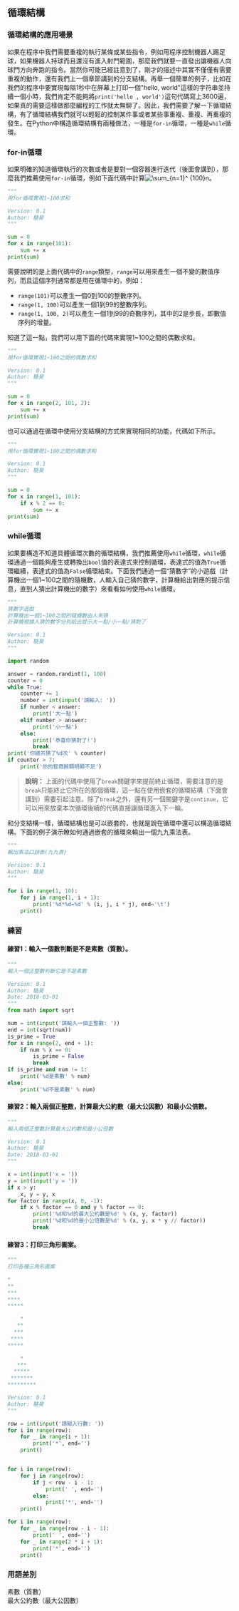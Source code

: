 ## 循環結構

### 循環結構的應用場景

如果在程序中我們需要重複的執行某條或某些指令，例如用程序控制機器人踢足球，如果機器人持球而且還沒有進入射門範圍，那麼我們就要一直發出讓機器人向球門方向奔跑的指令。當然你可能已經註意到了，剛才的描述中其實不僅僅有需要重複的動作，還有我們上一個章節講到的分支結構。再舉一個簡單的例子，比如在我們的程序中要實現每隔1秒中在屏幕上打印一個&quot;hello, world&quot;這樣的字符串並持續一個小時，我們肯定不能夠將`print('hello , world')`這句代碼寫上3600遍，如果真的需要這樣做那麼編程的工作就太無聊了。因此，我們需要了解一下循環結構，有了循環結構我們就可以輕鬆的控制某件事或者某些事重複、重複、再重複的發生。在Python中構造循環結構有兩種做法，一種是`for-in`循環，一種是`while`循環。

### for-in循環

如果明確的知道循環執行的次數或者是要對一個容器進行迭代（後面會講到），那麼我們推薦使用`for-in`循環，例如下面代碼中計算![$\sum_{n=1}^ {100}n$](./res/formula_2.png)。

```Python
"""
用for循環實現1~100求和

Version: 0.1
Author: 駱昊
"""

sum = 0
for x in range(101):
    sum += x
print(sum)
```

需要說明的是上面代碼中的`range`類型，`range`可以用來產生一個不變的數值序列，而且這個序列通常都是用在循環中的，例如：

- `range(101)`可以產生一個0到100的整數序列。
- `range(1, 100)`可以產生一個1到99的整數序列。
- `range(1, 100, 2)`可以產生一個1到99的奇數序列，其中的2是步長，即數值序列的增量。

知道了這一點，我們可以用下面的代碼來實現1~100之間的偶數求和。

```Python
"""
用for循環實現1~100之間的偶數求和

Version: 0.1
Author: 駱昊
"""

sum = 0
for x in range(2, 101, 2):
    sum += x
print(sum)
```

也可以通過在循環中使用分支結構的方式來實現相同的功能，代碼如下所示。

```Python
"""
用for循環實現1~100之間的偶數求和

Version: 0.1
Author: 駱昊
"""

sum = 0
for x in range(1, 101):
    if x % 2 == 0:
        sum += x
print(sum)
```

### while循環

如果要構造不知道具體循環次數的循環結構，我們推薦使用`while`循環，`while`循環通過一個能夠產生或轉換出`bool`值的表達式來控制循環，表達式的值為`True`循環繼續，表達式的值為`False`循環結束。下面我們通過一個“猜數字”的小遊戲（計算機出一個1~100之間的隨機數，人輸入自己猜的數字，計算機給出對應的提示信息，直到人猜出計算機出的數字）來看看如何使用`while`循環。

```Python
"""
猜數字遊戲
計算機出一個1~100之間的隨機數由人來猜
計算機根據人猜的數字分別給出提示大一點/小一點/猜對了

Version: 0.1
Author: 駱昊
"""

import random

answer = random.randint(1, 100)
counter = 0
while True:
    counter += 1
    number = int(input('請輸入: '))
    if number < answer:
        print('大一點')
    elif number > answer:
        print('小一點')
    else:
        print('恭喜你猜對了!')
        break
print('你總共猜了%d次' % counter)
if counter > 7:
    print('你的智商餘額明顯不足')
```

> **說明：** 上面的代碼中使用了`break`關鍵字來提前終止循環，需要注意的是`break`只能終止它所在的那個循環，這一點在使用嵌套的循環結構（下面會講到）需要引起注意。除了`break`之外，還有另一個關鍵字是`continue`，它可以用來放棄本次循環後續的代碼直接讓循環進入下一輪。

和分支結構一樣，循環結構也是可以嵌套的，也就是說在循環中還可以構造循環結構。下面的例子演示瞭如何通過嵌套的循環來輸出一個九九乘法表。

```Python
"""
輸出乘法口訣表(九九表)

Version: 0.1
Author: 駱昊
"""

for i in range(1, 10):
    for j in range(1, i + 1):
        print('%d*%d=%d' % (i, j, i * j), end='\t')
    print()
```

### 練習

#### 練習1：輸入一個數判斷是不是素數（質數）。

```Python
"""
輸入一個正整數判斷它是不是素數

Version: 0.1
Author: 駱昊
Date: 2018-03-01
"""
from math import sqrt

num = int(input('請輸入一個正整數: '))
end = int(sqrt(num))
is_prime = True
for x in range(2, end + 1):
    if num % x == 0:
        is_prime = False
        break
if is_prime and num != 1:
    print('%d是素數' % num)
else:
    print('%d不是素數' % num)
```

#### 練習2：輸入兩個正整數，計算最大公約數（最大公因數）和最小公倍數。

```Python
"""
輸入兩個正整數計算最大公約數和最小公倍數

Version: 0.1
Author: 駱昊
Date: 2018-03-01
"""

x = int(input('x = '))
y = int(input('y = '))
if x > y:
    x, y = y, x
for factor in range(x, 0, -1):
    if x % factor == 0 and y % factor == 0:
        print('%d和%d的最大公約數是%d' % (x, y, factor))
        print('%d和%d的最小公倍數是%d' % (x, y, x * y // factor))
        break
```

#### 練習3：打印三角形圖案。

```Python
"""
打印各種三角形圖案

*
**
***
****
*****

    *
   **
  ***
 ****
*****

    *
   ***
  *****
 *******
*********

Version: 0.1
Author: 駱昊
"""

row = int(input('請輸入行數: '))
for i in range(row):
    for _ in range(i + 1):
        print('*', end='')
    print()


for i in range(row):
    for j in range(row):
        if j < row - i - 1:
            print(' ', end='')
        else:
            print('*', end='')
    print()

for i in range(row):
    for _ in range(row - i - 1):
        print(' ', end='')
    for _ in range(2 * i + 1):
        print('*', end='')
    print()
```

### 用語差別
素數（質數）  
最大公約數（最大公因數）
